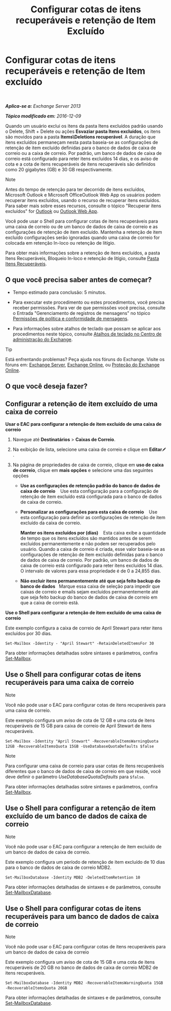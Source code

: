 ﻿---
title: 'Configurar cotas de itens recuperáveis e retenção de Item Excluído'
TOCTitle: Configurar cotas de itens recuperáveis e retenção de Item excluído
ms:assetid: de7d667a-1c93-4364-a4f9-2aa5e3678b12
ms:mtpsurl: https://technet.microsoft.com/pt-br/library/Ee364752(v=EXCHG.150)
ms:contentKeyID: 50556304
ms.date: 05/22/2018
mtps_version: v=EXCHG.150
ms.translationtype: MT
---

# Configurar cotas de itens recuperáveis e retenção de Item excluído

 

_**Aplica-se a:** Exchange Server 2013_

_**Tópico modificado em:** 2016-12-09_

Quando um usuário exclui os itens da pasta Itens excluídos padrão usando o Delete, Shift + Delete ou ações **Esvaziar pasta Itens excluídos**, os itens são movidos para a pasta **Items\\Deletions recuperável**. A duração que itens excluídos permaneçam nesta pasta baseia-se as configurações de retenção de item excluído definidas para o banco de dados de caixa de correio ou a caixa de correio. Por padrão, um banco de dados de caixa de correio está configurado para reter itens excluídos 14 dias, e os aviso de cota e a cota de itens recuperáveis de itens recuperáveis são definidos como 20 gigabytes (GB) e 30 GB respectivamente.


> [!NOTE]
> Antes do tempo de retenção para ter decorrido de itens excluídos, Microsoft Outlook e Microsoft OfficeOutlook Web App os usuários podem recuperar itens excluídos, usando o recurso de recuperar itens excluídos. Para saber mais sobre esses recursos, consulte o tópico "Recuperar itens excluídos" for <A href="https://go.microsoft.com/fwlink/p/?linkid=198206">Outlook</A> ou <A href="https://go.microsoft.com/fwlink/p/?linkid=198207">Outlook Web App</A>.



Você pode usar o Shell para configurar cotas de itens recuperáveis para uma caixa de correio ou de um banco de dados de caixa de correio e as configurações de retenção de item excluído. Mantenha a retenção de item excluído configurações serão ignoradas quando uma caixa de correio for colocada em retenção In-loco ou retenção de litígio.

Para obter mais informações sobre a retenção de itens excluídos, a pasta Itens Recuperáveis, Bloqueio In-loco e retenção de litígio, consulte [Pasta Itens Recuperáveis](recoverable-items-folder-exchange-2013-help.md).

## O que você precisa saber antes de começar?

  - Tempo estimado para conclusão: 5 minutos.

  - Para executar este procedimento ou estes procedimentos, você precisa receber permissões. Para ver de que permissões você precisa, consulte o Entrada "Gerenciamento de registros de mensagens" no tópico [Permissões de política e conformidade de mensagens](messaging-policy-and-compliance-permissions-exchange-2013-help.md).

  - Para informações sobre atalhos de teclado que possam se aplicar aos procedimentos neste tópico, consulte [Atalhos de teclado no Centro de administração do Exchange](keyboard-shortcuts-in-the-exchange-admin-center-exchange-online-protection-help.md).


> [!TIP]
> Está enfrentando problemas? Peça ajuda nos fóruns do Exchange. Visite os fóruns em: <A href="https://go.microsoft.com/fwlink/p/?linkid=60612">Exchange Server</A>, <A href="https://go.microsoft.com/fwlink/p/?linkid=267542">Exchange Online</A>, ou <A href="https://go.microsoft.com/fwlink/p/?linkid=285351">Proteção do Exchange Online</A>.



## O que você deseja fazer?

## Configurar a retenção de item excluído de uma caixa de correio

**Usar o EAC para configurar a retenção de item excluído de uma caixa de correio**

1.  Navegue até **Destinatários** \> **Caixas de Correio**.

2.  Na exibição de lista, selecione uma caixa de correio e clique em **Editar**![Ícone de edição](images/JJ218640.6f53ccb2-1f13-4c02-bea0-30690e6ea71d(EXCHG.150).gif "Ícone de edição").

3.  Na página de propriedades de caixa de correio, clique em **uso de caixa de correio**, clique em **mais opções** e selecione uma das seguintes opções
    
      - **Use as configurações de retenção padrão do banco de dados de caixa de correio**    Use esta configuração para a configuração de retenção de item excluído está configurada para o banco de dados de caixa de correio.
    
      - **Personalizar as configurações para esta caixa de correio**    Use esta configuração para definir as configurações de retenção de item excluído da caixa de correio.
        
        **Manter os itens excluídos por (dias)**    Esta caixa exibe a quantidade de tempo que os itens excluídos são mantidos antes de serem excluídos permanentemente e não podem ser recuperados pelo usuário. Quando a caixa de correio é criada, esse valor baseia-se as configurações de retenção de item excluído definidas para o banco de dados de caixa de correio. Por padrão, um banco de dados de caixa de correio está configurado para reter itens excluídos 14 dias. O intervalo de valores para essa propriedade é de 0 a 24,855 dias.
    
      - **Não excluir itens permanentemente até que seja feito backup do banco de dados**   Marque essa caixa de seleção para impedir que caixas de correio e emails sejam excluídos permanentemente até que seja feito backup do banco de dados de caixa de correio em que a caixa de correio está.

**Use o Shell para configurar a retenção de item excluído de uma caixa de correio**

Este exemplo configura a caixa de correio de April Stewart para reter itens excluídos por 30 dias.

    Set-Mailbox -Identity - "April Stewart" -RetainDeletedItemsFor 30

Para obter informações detalhadas sobre sintaxes e parâmetros, confira [Set-Mailbox](https://technet.microsoft.com/pt-br/library/bb123981\(v=exchg.150\)).

## Use o Shell para configurar cotas de itens recuperáveis para uma caixa de correio


> [!NOTE]
> Você não pode usar o EAC para configurar cotas de itens recuperáveis para uma caixa de correio.



Este exemplo configura um aviso de cota de 12 GB e uma cota de itens recuperáveis de 15 GB para caixa de correio de April Stewart de itens recuperáveis.

    Set-Mailbox -Identity "April Stewart" -RecoverableItemsWarningQuota 12GB -RecoverableItemsQuota 15GB -UseDatabaseQuotaDefaults $false


> [!NOTE]
> Para configurar uma caixa de correio para usar cotas de itens recuperáveis diferentes que o banco de dados de caixa de correio em que reside, você deve definir o parâmetro <EM>UseDatabaseQuotaDefaults</EM> para <CODE>$false</CODE>.



Para obter informações detalhadas sobre sintaxes e parâmetros, confira [Set-Mailbox](https://technet.microsoft.com/pt-br/library/bb123981\(v=exchg.150\)).

## Use o Shell para configurar a retenção de item excluído de um banco de dados de caixa de correio


> [!NOTE]
> Você não pode usar o EAC para configurar a retenção de item excluído de um banco de dados de caixa de correio.



Este exemplo configura um período de retenção de item excluído de 10 dias para o banco de dados de caixa de correio MDB2.

    Set-MailboxDatabase -Identity MDB2 -DeletedItemRetention 10

Para obter informações detalhadas de sintaxes e de parâmetros, consulte [Set-MailboxDatabase](https://technet.microsoft.com/pt-br/library/bb123971\(v=exchg.150\)).

## Use o Shell para configurar cotas de itens recuperáveis para um banco de dados de caixa de correio


> [!NOTE]
> Você não pode usar o EAC para configurar cotas de itens recuperáveis para um banco de dados de caixa de correio



Este exemplo configura um aviso de cota de 15 GB e uma cota de itens recuperáveis de 20 GB no banco de dados de caixa de correio MDB2 de itens recuperáveis.

    Set-MailboxDatabase -Identity MDB2 -RecoverableItemsWarningQuota 15GB -RecoverableItemsQuota 20GB

Para obter informações detalhadas de sintaxes e de parâmetros, consulte [Set-MailboxDatabase](https://technet.microsoft.com/pt-br/library/bb123971\(v=exchg.150\)).

